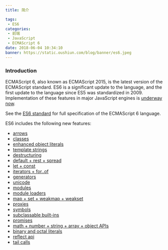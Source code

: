 ```yaml
---
title: 简介

tags:
 - ES6
categories:
 - 前端
 - JavaScript
 - ECMAScript 6
date: 2018-06-04 10:34:10
banner: https://static.oushiun.com/blog/banner/es6.jpeg
---
```


### Introduction
ECMAScript 6, also known as ECMAScript 2015, is the latest version of the ECMAScript standard.  ES6 is a significant update to the language, and the first update to the language since ES5 was standardized in 2009. Implementation of these features in major JavaScript engines is [underway now](http://kangax.github.io/es5-compat-table/es6/).

See the [ES6 standard](http://www.ecma-international.org/ecma-262/6.0/) for full specification of the ECMAScript 6 language.

<!-- more -->

ES6 includes the following new features:
- [arrows](arrows.html)
- [classes](classes.html)
- [enhanced object literals](enhanced-object-literals.html)
- [template strings](template-strings.html)
- [destructuring](destructuring.html)
- [default + rest + spread](default-rest-spread.html)
- [let + const](let-const.html)
- [iterators + for..of](iterators-forof.html)
- [generators](generators.html)
- [unicode](unicode.html)
- [modules](modules.html)
- [module loaders](module-loaders.html)
- [map + set + weakmap + weakset](map-set-weakmap-weakset.html)
- [proxies](proxies.html)
- [symbols](symbols.html)
- [subclassable built-ins](subclassable-built-ins.html)
- [promises](promises.html)
- [math + number + string + array + object APIs](math-number-string-array-object-apis.html)
- [binary and octal literals](binary-and-octal-literals.html)
- [reflect api](reflect-api.html)
- [tail calls](tail-calls.html)